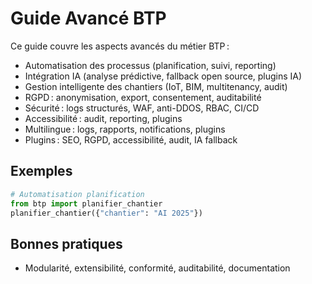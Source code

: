 # Guide Avancé BTP

Ce guide couvre les aspects avancés du métier BTP :
- Automatisation des processus (planification, suivi, reporting)
- Intégration IA (analyse prédictive, fallback open source, plugins IA)
- Gestion intelligente des chantiers (IoT, BIM, multitenancy, audit)
- RGPD : anonymisation, export, consentement, auditabilité
- Sécurité : logs structurés, WAF, anti-DDOS, RBAC, CI/CD
- Accessibilité : audit, reporting, plugins
- Multilingue : logs, rapports, notifications, plugins
- Plugins : SEO, RGPD, accessibilité, audit, IA fallback

## Exemples
```python
# Automatisation planification
from btp import planifier_chantier
planifier_chantier({"chantier": "AI 2025"})
```

## Bonnes pratiques
- Modularité, extensibilité, conformité, auditabilité, documentation
